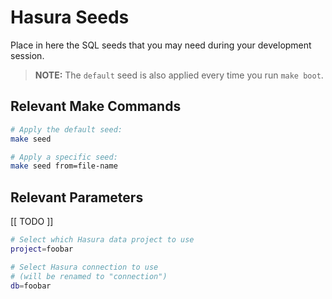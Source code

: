 # Hasura Seeds

Place in here the SQL seeds that you may need during your development session.

> **NOTE:** The `default` seed is also applied every time you run `make boot`.

## Relevant Make Commands

```bash
# Apply the default seed:
make seed

# Apply a specific seed:
make seed from=file-name
```

## Relevant Parameters

[[ TODO ]]

```bash
# Select which Hasura data project to use
project=foobar

# Select Hasura connection to use
# (will be renamed to "connection")
db=foobar
```

